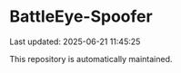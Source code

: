 # BattleEye-Spoofer

Last updated: 2025-06-21 11:45:25

This repository is automatically maintained.

